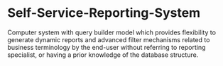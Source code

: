 # Self-Service-Reporting-System
Computer system with query builder model which provides flexibility to generate dynamic reports and advanced filter mechanisms related to business terminology by the end-user without referring to reporting specialist, or having a prior knowledge of the database structure.
